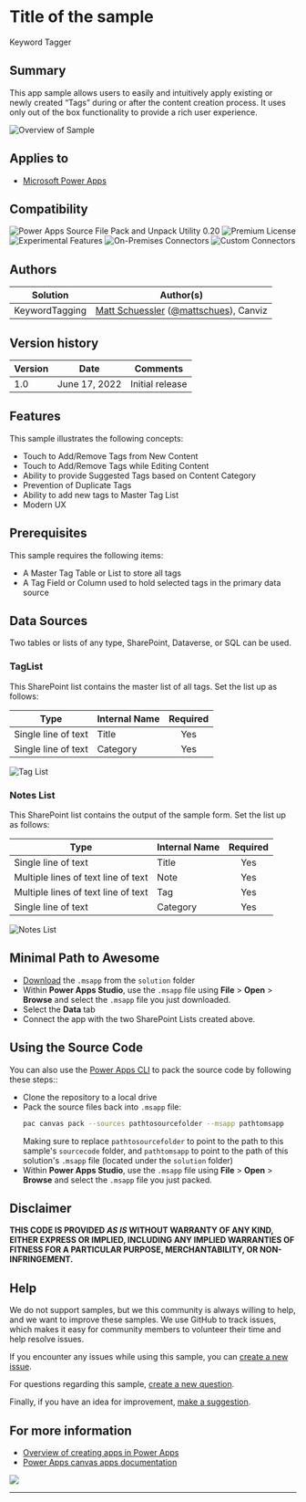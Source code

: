 # Title of the sample

Keyword Tagger


## Summary

This app sample allows users to easily and intuitively apply existing or newly created “Tags” during or after the content creation process. It uses only out of the box functionality to provide a rich user experience.

![Overview of Sample](./Assets/annimation.gif)

## Applies to

* [Microsoft Power Apps](https://docs.microsoft.com/powerapps/)

## Compatibility

![Power Apps Source File Pack and Unpack Utility 0.20](https://img.shields.io/badge/Packing%20Tool-0.20-green.svg)
![Premium License](https://img.shields.io/badge/Premium%20License-Not%20Required-green.svg "Premium Power Apps license not required")
![Experimental Features](https://img.shields.io/badge/Experimental%20Features-No-green.svg "Does not rely on experimental features")
![On-Premises Connectors](https://img.shields.io/badge/On--Premises%20Connectors-No-green.svg "Does not use on-premise connectors")
![Custom Connectors](https://img.shields.io/badge/Custom%20Connectors-Not%20Required-green.svg "Does not use custom connectors")

## Authors

Solution|Author(s)
--------|---------
KeywordTagging | [Matt Schuessler](https://github.com/mschuess) ([@mattschues](https://twitter.com/mattschues)), Canviz

## Version history

Version|Date|Comments
-------|----|--------
1.0|June 17, 2022|Initial release

## Features

This sample illustrates the following concepts:

* Touch to Add/Remove Tags from New Content
* Touch to Add/Remove Tags while Editing Content
* Ability to provide Suggested Tags based on Content Category
* Prevention of Duplicate Tags
* Ability to add new tags to Master Tag List
* Modern UX

## Prerequisites

This sample requires the following items:
* A Master Tag Table or List to store all tags
* A Tag Field or Column used to hold selected tags in the primary data source

## Data Sources

Two tables or lists of any type, SharePoint, Dataverse, or SQL can be used.

### TagList

This SharePoint list contains the master list of all tags. Set the list up as follows:

|Type|Internal Name|Required|
|---|---|:---:|
|Single line of text|Title|Yes|
|Single line of text|Category|Yes|

![Tag List](./Assets/tag-list.png)

### Notes List

This SharePoint list contains the output of the sample form. Set the list up as follows:

|Type|Internal Name|Required|
|---|---|:---:|
|Single line of text|Title|Yes|
|Multiple lines of text line of text|Note|Yes|
|Multiple lines of text line of text|Tag|Yes|
|Single line of text|Category|Yes|

![Notes List](./Assets/notes-list.png)

## Minimal Path to Awesome

* [Download](./solution/KeywordTagging.msapp) the `.msapp` from the `solution` folder
* Within **Power Apps Studio**, use the `.msapp` file using **File** > **Open** > **Browse** and select the `.msapp` file you just downloaded.
* Select the **Data** tab
* Connect the app with the two SharePoint Lists created above.

## Using the Source Code

You can also use the [Power Apps CLI](https://docs.microsoft.com/powerapps/developer/data-platform/powerapps-cli) to pack the source code by following these steps::

* Clone the repository to a local drive
* Pack the source files back into `.msapp` file:
  ```bash
  pac canvas pack --sources pathtosourcefolder --msapp pathtomsapp
  ```
  Making sure to replace `pathtosourcefolder` to point to the path to this sample's `sourcecode` folder, and `pathtomsapp` to point to the path of this solution's `.msapp` file (located under the `solution` folder)
* Within **Power Apps Studio**, use the `.msapp` file using **File** > **Open** > **Browse** and select the `.msapp` file you just packed.

## Disclaimer

**THIS CODE IS PROVIDED *AS IS* WITHOUT WARRANTY OF ANY KIND, EITHER EXPRESS OR IMPLIED, INCLUDING ANY IMPLIED WARRANTIES OF FITNESS FOR A PARTICULAR PURPOSE, MERCHANTABILITY, OR NON-INFRINGEMENT.**

## Help

We do not support samples, but we this community is always willing to help, and we want to improve these samples. We use GitHub to track issues, which makes it easy for  community members to volunteer their time and help resolve issues.

If you encounter any issues while using this sample, you can [create a new issue](https://github.com/pnp/powerapps-samples/issues/new?assignees=&labels=Needs%3A+Triage+%3Amag%3A%2Ctype%3Abug-suspected&template=bug-report.yml&sample=YOURSAMPLENAME&authors=@YOURGITHUBUSERNAME&title=YOURSAMPLENAME%20-%20).

For questions regarding this sample, [create a new question](https://github.com/pnp/powerapps-samples/issues/new?assignees=&labels=Needs%3A+Triage+%3Amag%3A%2Ctype%3Abug-suspected&template=question.yml&sample=YOURSAMPLENAME&authors=@YOURGITHUBUSERNAME&title=YOURSAMPLENAME%20-%20).

Finally, if you have an idea for improvement, [make a suggestion](https://github.com/pnp/powerapps-samples/issues/new?assignees=&labels=Needs%3A+Triage+%3Amag%3A%2Ctype%3Abug-suspected&template=suggestion.yml&sample=YOURSAMPLENAME&authors=@YOURGITHUBUSERNAME&title=YOURSAMPLENAME%20-%20).

## For more information

- [Overview of creating apps in Power Apps](https://docs.microsoft.com/powerapps/maker/)
- [Power Apps canvas apps documentation](https://docs.microsoft.com/en-us/powerapps/maker/canvas-apps/)


<img src="https://telemetry.sharepointpnp.com/powerapps-samples/samples/readme-template" />

---